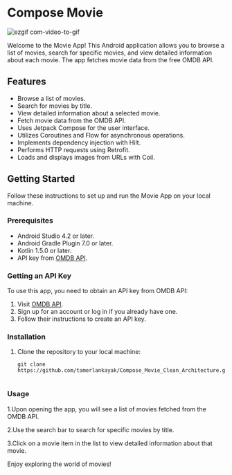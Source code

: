 # Compose Movie

![ezgif com-video-to-gif](https://github.com/tamerlankayak/ComposeMovie/assets/29164777/9903ebdb-90c2-47f3-8f5e-b0923a49f6f7)

Welcome to the Movie App! This Android application allows you to browse a list of movies, search for specific movies, and view detailed information about each movie. The app fetches movie data from the free OMDB API.

## Features

- Browse a list of movies.
- Search for movies by title.
- View detailed information about a selected movie.
- Fetch movie data from the OMDB API.
- Uses Jetpack Compose for the user interface.
- Utilizes Coroutines and Flow for asynchronous operations.
- Implements dependency injection with Hilt.
- Performs HTTP requests using Retrofit.
- Loads and displays images from URLs with Coil.

## Getting Started

Follow these instructions to set up and run the Movie App on your local machine.

### Prerequisites

- Android Studio 4.2 or later.
- Android Gradle Plugin 7.0 or later.
- Kotlin 1.5.0 or later.
- API key from [OMDB API](http://www.omdbapi.com/").

### Getting an API Key

To use this app, you need to obtain an API key from OMDB API:

1. Visit [OMDB API](https://www.omdbapi.com/).
2. Sign up for an account or log in if you already have one.
3. Follow their instructions to create an API key.

### Installation

1. Clone the repository to your local machine:

   ```shell
   git clone https://github.com/tamerlankayak/Compose_Movie_Clean_Architecture.git


###  Usage
1.Upon opening the app, you will see a list of movies fetched from the OMDB API.

2.Use the search bar to search for specific movies by title.

3.Click on a movie item in the list to view detailed information about that movie.

Enjoy exploring the world of movies!
